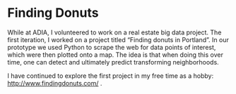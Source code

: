 
# Finding Donuts

While at ADIA, I volunteered to work on a real estate big data project. The first iteration, I worked on a project titled “Finding donuts in Portland”. In our prototype we used Python to scrape the web for data points of interest, which were then plotted onto a map. The idea is that when doing this over time, one can detect and ultimately predict transforming neighborhoods.

I have continued to explore the first project in my free time as a hobby: http://www.findingdonuts.com/ .
